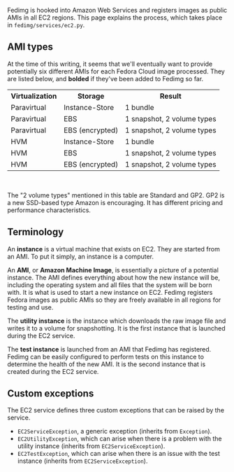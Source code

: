Fedimg is hooked into Amazon Web Services and registers images as public AMIs in all
EC2 regions. This page explains the process, which takes place in
`fedimg/services/ec2.py`.

## AMI types

At the time of this writing, it seems that we'll eventually want to provide
potentially six different AMIs for each Fedora Cloud image processed. They
are listed below, and **bolded** if they've been added to Fedimg so far.

<table>
<tr><th>Virtualization</th><th>Storage</th><th>Result</th></tr>
<tr><td>Paravirtual</td><td>Instance-Store</td><td>1 bundle</td></tr>
<strong><tr><td>Paravirtual</td><td>EBS</td><td>1 snapshot, 2 volume types</td></tr></strong>
<tr><td>Paravirtual</td><td>EBS (encrypted)</td><td>1 snapshot, 2 volume types</td></tr>
<tr><td>HVM</td><td>Instance-Store</td><td>1 bundle</td></tr>
<strong><tr><td>HVM</td><td>EBS</td><td>1 snapshot, 2 volume types</td></tr></strong>
<tr><td>HVM</td><td>EBS (encrypted)</td><td>1 snapshot, 2 volume types</td></tr>
</table>
<br />

The "2 volume types" mentioned in this table are Standard and GP2. GP2 is a new
SSD-based type Amazon is encouraging. It has different pricing and performance
characteristics.

## Terminology

An **instance** is a virtual machine that exists on EC2. They are started from
an AMI. To put it simply, an instance is a computer.

An **AMI**, or **Amazon Machine Image**, is essentially a picture of a
potential instance. The AMI defines everything about how the new instance will
be, including the operating system and all files that the system will be born
with. It is what is used to start a new instance on EC2. Fedimg registers
Fedora images as public AMIs so they are freely available in all regions for
testing and use.

The **utility instance** is the instance which downloads the raw image file and
writes it to a volume for snapshotting. It is the first instance that is
launched during the EC2 service.

The **test instance** is launched from an AMI that Fedimg has registered.
Fedimg can be easily configured to perform tests on this instance to
determine the health of the new AMI. It is the second instance that is created
during the EC2 service.

## Custom exceptions

The EC2 service defines three custom exceptions that can be raised by the service.

-   `EC2ServiceException`, a generic exception (inherits from `Exception`).
-   `EC2UtilityException`, which can arise when there is a problem with the
    utility instance (inherits from `EC2ServiceException`).
-   `EC2TestException`, which can arise when there is an issue with the test
    instance (inherits from `EC2ServiceException`).
